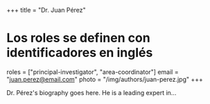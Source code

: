 +++
title = "Dr. Juan Pérez"
# Los roles se definen con identificadores en inglés
roles = ["principal-investigator", "area-coordinator"]
email = "juan.perez@email.com"
photo = "/img/authors/juan-perez.jpg"
+++

Dr. Pérez's biography goes here. He is a leading expert in...
